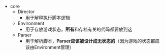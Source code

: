 
- core
  - Director
    - 用于解释执行脚本逻辑
  - Environment
    - 用于存放游戏状态。**所有**和存档有关的代码都要放到这
  - Parser
    - 用于解析脚本，**Parser应该被设计成无状态的**（因为游戏的状态都应该由Environment管理）
